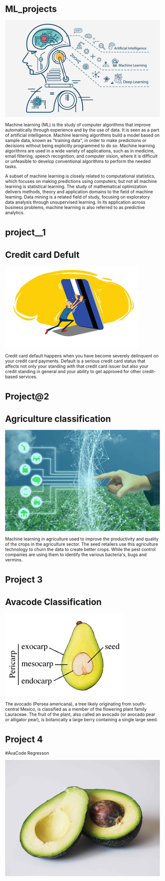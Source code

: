 # ML_projects

![Machine Learning](https://github.com/RanjitM007/ML_projects/blob/main/portada-1080x675.jpg?raw=true)


Machine learning (ML) is the study of computer algorithms that improve automatically through experience and by the use of data. It is seen as a part of artificial intelligence. Machine learning algorithms build a model based on sample data, known as "training data", in order to make predictions or decisions without being explicitly programmed to do so. Machine learning algorithms are used in a wide variety of applications, such as in medicine, email filtering, speech recognition, and computer vision, where it is difficult or unfeasible to develop conventional algorithms to perform the needed tasks.

A subset of machine learning is closely related to computational statistics, which focuses on making predictions using computers; but not all machine learning is statistical learning. The study of mathematical optimization delivers methods, theory and application domains to the field of machine learning. Data mining is a related field of study, focusing on exploratory data analysis through unsupervised learning. In its application across business problems, machine learning is also referred to as predictive analytics.




# project__1 
# Credit card Defult 

![image](https://github.com/RanjitM007/Images/blob/main/Surviving-a-Credit-Card-Default-thumb-nail.png?raw=true)

Credit card default happens when you have become severely delinquent on your credit card payments. Default is a serious credit card status that affects not only your standing with that credit card issuer but also your credit standing in general and your ability to get approved for other credit-based services.


# Project@2
# Agriculture classification

![Agriculture](https://github.com/RanjitM007/Images/blob/main/agri.jpg?raw=true)

Machine learning in agriculture used to improve the productivity and quality of the crops in the agriculture sector. The seed retailers use this agriculture technology to churn the data to create better crops. While the pest control companies are using them to identify the various bacteria's, bugs and vermins.



# Project 3
# Avacode Classification
![Avacode](https://github.com/RanjitM007/Images/blob/main/avacode%40c.jpg?raw=true)

The avocado (Persea americana), a tree likely originating from south-central Mexico, is classified as a member of the flowering plant family Lauraceae. The fruit of the plant, also called an avocado (or avocado pear or alligator pear), is botanically a large berry containing a single large seed.

# Project 4

#AvaCode Regresson 

![Avacode](https://github.com/RanjitM007/Images/blob/main/introducing-avocado-to-babies.jpg?raw=true)


